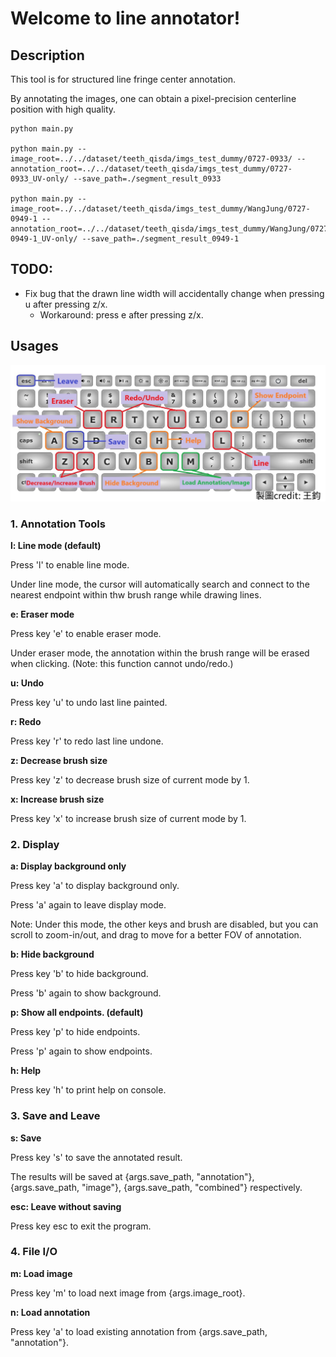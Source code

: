 # Welcome to line annotator!

## Description
This tool is for structured line fringe center annotation. 

By annotating the images, one can obtain a pixel-precision centerline position with high quality.

```
python main.py

python main.py --image_root=../../dataset/teeth_qisda/imgs_test_dummy/0727-0933/ --annotation_root=../../dataset/teeth_qisda/imgs_test_dummy/0727-0933_UV-only/ --save_path=./segment_result_0933 

python main.py --image_root=../../dataset/teeth_qisda/imgs_test_dummy/WangJung/0727-0949-1 --annotation_root=../../dataset/teeth_qisda/imgs_test_dummy/WangJung/0727-0949-1_UV-only/ --save_path=./segment_result_0949-1
```

## TODO:
- Fix bug that the drawn line width will accidentally change when pressing u after pressing z/x.
    - Workaround: press e after pressing z/x.

## Usages
![settings](https://raw.githubusercontent.com/benlin1211/line_annotator/main/images/setting.jpg)

### 1. Annotation Tools
**l: Line mode (default)**

Press 'l' to enable line mode. 

Under line mode, the cursor will automatically search and connect to the nearest endpoint within thw brush range while drawing lines. 

**e: Eraser mode**

Press key 'e' to enable eraser mode. 

Under eraser mode, the annotation within the brush range will be erased when clicking. (Note: this function cannot undo/redo.)

**u: Undo**

Press key 'u' to undo last line painted.

**r: Redo**

Press key 'r' to redo last line undone.

**z: Decrease brush size**

Press key 'z' to decrease brush size of current mode by 1.

**x: Increase brush size**

Press key 'x' to increase brush size of current mode by 1.


### 2. Display
**a: Display background only**

Press key 'a' to display background only. 

Press 'a' again to leave display mode.

Note: Under this mode, the other keys and brush are disabled, but you can scroll to zoom-in/out, and drag to move for a better FOV of annotation.  

**b: Hide background**

Press key 'b' to hide background. 

Press 'b' again to show background.

**p: Show all endpoints. (default)**

Press key 'p' to hide endpoints. 

Press 'p' again to show endpoints.

**h: Help**

Press key 'h' to print help on console.

### 3. Save and Leave  
**s: Save**

Press key 's' to save the annotated result.

The results will be saved at {args.save_path, "annotation"}, {args.save_path, "image"}, {args.save_path, "combined"} respectively.

**esc: Leave without saving**

Press key esc to exit the program.

### 4. File I/O
**m: Load image**

Press key 'm' to load next image from {args.image_root}.

**n: Load annotation**

Press key 'a' to load existing annotation from {args.save_path, "annotation"}.


